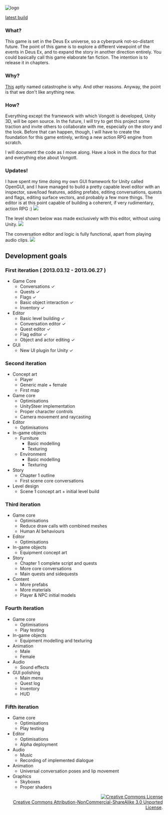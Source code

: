 ![logo](https://raw.github.com/mrzapp/vongott/master/vongott/Blender/render.png)

<a href="https://www.dropbox.com/s/z12t78ir3dk2wyb/Build.zip">latest build</a>

### What?
This game is set in the Deus Ex universe, so a cyberpunk not-so-distant future. The point of this game is to explore a different viewpoint of the events in Deus Ex, and to expand the story in another direction entirely. You could basically call this game elaborate fan fiction. The intention is to release it in chapters. 

### Why?
<a href="http://www.youtube.com/watch?v=p1b8k469DbY#at=188">This</a> aptly named catastrophe is why. And other reasons. Anyway, the point is that we don't like anything new.

### How?
Everything except the framework with which Vongott is developed, Unity 3D, will be open source. In the future, I will try to get this project some traction and invite others to collaborate with me, especially on the story and the look. Before that can happen, though, I will have to create the foundation for this game entirely, writing a new action RPG engine from scratch.

I will document the code as I move along. Have a look in the docs for that and everything else about Vongott.


### Updates!
I have spent my time doing my own GUI framework for Unity called OpenGUI, and I have managed to build a pretty capable level editor with an inspector, save/load features, adding prefabs, editing conversations, quests and flags, editing surface vectors, and probably a few more things. The editor is at this point capable of building a coherent, if very rudimentary, action RPG :)
<img src="https://raw.github.com/mrzapp/vongott/master/img/demo_windows.png" />

The level shown below was made exclusively with this editor, without using Unity.
<img src="https://raw.github.com/mrzapp/vongott/master/img/demo_level.png" />

The conversation editor and logic is fully functional, apart from playing audio clips.
<img src="https://raw.github.com/mrzapp/vongott/master/img/demo_convo.png" />

## Development goals

### First iteration ( 2013.03.12 - 2013.06.27 )
- Game Core
	- Conversations &#x2713;
	- Quests &#x2713;
	- Flags &#x2713;
	- Basic object interaction &#x2713;
	- Inventory &#x2713;
- Editor
	- Basic level building &#x2713;
	- Conversation editor &#x2713;
	- Quest editor &#x2713;
	- Flag editor &#x2713;
	- Object and actor editing &#x2713;
- GUI
	- New UI plugin for Unity &#x2713;

### Second iteration
- Concept art
	- Player
	- Generic male + female
	- First map
- Game core
	- Optimisations
	- UnitySteer implementation
	- Proper character controls
	- Camera movement and raycasting
- Editor
	- Optimisations
- In-game objects
	- Furniture
		- Basic modelling 
		- Texturing
	- Environment
		- Basic modelling
		- Texturing
- Story
	- Chapter 1 outline
	- First scene core conversations
- Level design
	- Scene 1 concept art + initial level build

### Third iteration
- Game core
	- Optimisations
	- Reduce draw calls with combined meshes
	- Human AI behaviours
- Editor
	- Optimisations
- In-game objects
	- Equipment concept art 
- Story
	- Chapter 1 complete script and quests
	- More core conversations
	- Main quests and sidequests
- Content
	- More prefabs
	- More materials
	- Player & NPC initial models

### Fourth iteration
- Game core
	- Optimisations
	- Play testing
- In-game objects
	- Equipment modelling and texturing
- Animation
	- Male
	- Female
- Audio
	- Sound effects
- GUI polishing
	- Main menu 
	- Quest log
	- Inventory
	- HUD

### Fifth iteration
- Game core
	- Optimisations
	- Play testing
- Editor
	- Optimisations
	- Alpha deployment 
- Audio
	- Music
	- Recording of implemented dialogue
- Animation
	- Universal conversation poses and lip movement
- Graphics
	- Skyboxes
	- Proper shaders
	

<p align=right>
  <a rel="license" href="http://creativecommons.org/licenses/by-nc-sa/3.0/deed.en_US"><img alt="Creative Commons License" style="border-width:0" src="http://i.creativecommons.org/l/by-nc-sa/3.0/88x31.png" /></a>
  <br />
  <a rel="license" href="http://creativecommons.org/licenses/by-nc-sa/3.0/deed.en_US">Creative Commons Attribution-NonCommercial-ShareAlike 3.0 Unported License</a>.
</p>
